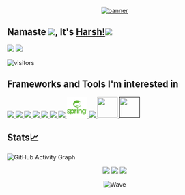<p align="center">
<a href="https://www.linkedin.com/in/harsh1x4/" target="_blank"><img src="https://github.com/harsh1x4/harsh1x4/blob/main/BannerHighResGithub.png" alt="banner"></a>
</p>

## Namaste <img src="https://github.com/TheDudeThatCode/TheDudeThatCode/blob/master/Assets/Hi.gif" width="29">, It's [Harsh!<img src="https://upload.wikimedia.org/wikipedia/en/4/41/Flag_of_India.svg" width="30">](https://bio.link/harsh1x4)
<a href = "https://www.linkedin.com/in/harsh1x4"><img src="https://img.icons8.com/fluent/48/000000/linkedin.png"/></a> <a href = "https://twitter.com/harsh1x4"><img src="https://img.icons8.com/fluent/48/000000/twitter.png"/></a>

![visitors](https://visitor-badge.laobi.icu/badge?page_id=harsh1x4.harsh1x4)

## Frameworks and Tools I'm interested in

<a href="https://www.w3.org/html/" target="_blank"> <img src="https://img.icons8.com/color/48/000000/html-5.png"/> </a> 
<a href="https://www.w3schools.com/css/" target="_blank"> <img src="https://img.icons8.com/color/48/000000/css3.png"/> </a>
<a href="https://developer.mozilla.org/en-US/docs/Web/JavaScript" target="_blank"> <img src="https://img.icons8.com/color/48/000000/javascript.png"/> </a> 
<a href="https://getbootstrap.com" target="_blank"> <img src="https://img.icons8.com/color/48/000000/bootstrap.png"/> </a>
<a href="https://reactjs.org/" target="_blank"> <img src="https://img.icons8.com/color/48/000000/react-native.png"/> </a>
<a href="https://git-scm.com/" target="_blank"> <img src="https://img.icons8.com/color/48/000000/git.png"/> </a>
<a href="https://www.java.com" target="_blank"> <img src="https://img.icons8.com/color/48/000000/java-coffee-cup-logo.png"/> </a>
<a href="https://spring.io/" target="_blank"> <img src="https://github.com/devicons/devicon/blob/master/icons/spring/spring-original-wordmark.svg" width="48" height="48" /> </a>
<a href="https://www.mysql.com/" target="_blank"> <img src="https://img.icons8.com/fluent/50/000000/mysql-logo.png" /> </a>
<a href="https://github.com"> <img src="https://svgshare.com/i/gVT.svg" width="48" height="48"/> </a>
<a href="" target="_blank"> <img src="https://angular.io/assets/images/logos/angular/angular.svg" width="48" height="48" /> </a>

## Stats📈
![GitHub Activity Graph](https://activity-graph.herokuapp.com/graph?username=harsh1x4&theme=react-dark&hide_border=true)
<p align="center">
  <img width="48%" src="https://github-readme-stats.vercel.app/api?username=harsh1x4&show_icons=true&theme=noctis_minimus&hide_border=true&show_icons=true" />
  <img width="48%" src="https://github-readme-streak-stats.herokuapp.com/?user=harsh1x4&theme=radical&hide_border=true" />
  <img src="https://github-readme-stats.vercel.app/api/top-langs/?username=harsh1x4&layout=compact&theme=noctis_minimus&hide_border=true&show_icons=true" />
</p>
<p align="center"><img src="https://raw.githubusercontent.com/bornmay/bornmay/Update/svg/Bottom.svg" alt="Wave"></p>
